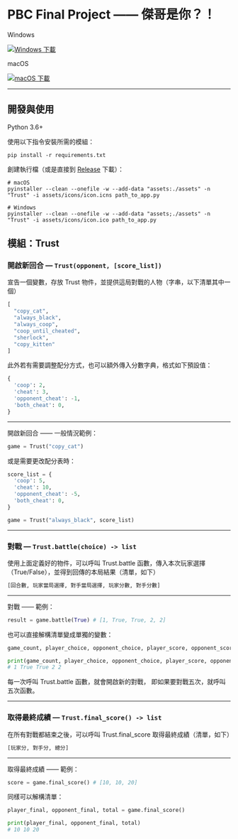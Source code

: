 # PBC Final Project —— 傑哥是你？！

Windows

[![Windows 下載](https://img.shields.io/github/downloads/chingweih/PBC-Final-Project/latest/Trust.exe.svg)](https://github.com/chingweih/pbc-final-project/release/latest/download/Trust.exe)

macOS

[![macOS 下載](https://img.shields.io/github/downloads/chingweih/PBC-Final-Project/latest/Trust.zip.svg)](https://github.com/chingweih/pbc-final-project/release/latest/download/Trust.zip)

---

## 開發與使用

Python 3.6+

使用以下指令安裝所需的模組：

```properties
pip install -r requirements.txt
```

創建執行檔（或是直接到 [Release](https://github.com/chingweih/PBC-Final-Project/releases) 下載）：

```properties
# macOS
pyinstaller --clean --onefile -w --add-data "assets:./assets" -n "Trust" -i assets/icons/icon.icns path_to_app.py

# Windows
pyinstaller --clean --onefile -w --add-data "assets;./assets" -n "Trust" -i assets/icons/icon.ico path_to_app.py
```

## 模組：Trust

### 開啟新回合 — `Trust(opponent, [score_list])`

宣告一個變數，存放 Trust 物件，並提供這局對戰的人物（字串，以下清單其中一個）

```python
[
  "copy_cat",
  "always_black",
  "always_coop",
  "coop_until_cheated",
  "sherlock",
  "copy_kitten"
]
```

此外若有需要調整配分方式，也可以額外傳入分數字典，格式如下預設值：

```python
{
  'coop': 2,
  'cheat': 3,
  'opponent_cheat': -1,
  'both_cheat': 0,
}
```

---

開啟新回合 —— 一般情況範例：

```python
game = Trust("copy_cat")
```

或是需要更改配分表時：

```python
score_list = {
  'coop': 5,
  'cheat': 10,
  'opponent_cheat': -5,
  'both_cheat': 0,
}

game = Trust("always_black", score_list)
```

---

### 對戰 — `Trust.battle(choice) -> list`

使用上面定義好的物件，可以呼叫 Trust.battle 函數，傳入本次玩家選擇（True/False），並得到回傳的本局結果（清單，如下）

```python
[回合數, 玩家當局選擇, 對手當局選擇, 玩家分數, 對手分數]
```

---

對戰 —— 範例：

```python
result = game.battle(True) # [1, True, True, 2, 2]
```

也可以直接解構清單變成單獨的變數：

```python
game_count, player_choice, opponent_choice, player_score, opponent_score = game.battle(True)

print(game_count, player_choice, opponent_choice, player_score, opponent_score)
# 1 True True 2 2
```

每一次呼叫 Trust.battle 函數，就會開啟新的對戰，
即如果要對戰五次，就呼叫五次函數。

---

### 取得最終成績 — `Trust.final_score() -> list`

在所有對戰都結束之後，可以呼叫 Trust.final_score 取得最終成績（清單，如下）

```python
[玩家分, 對手分, 總分]
```

---

取得最終成績 —— 範例：

```python
score = game.final_score() # [10, 10, 20]
```

同樣可以解構清單：

```python
player_final, opponent_final, total = game.final_score()

print(player_final, opponent_final, total)
# 10 10 20
```
